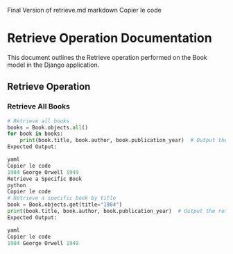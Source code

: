 Final Version of retrieve.md
markdown
Copier le code
# Retrieve Operation Documentation

This document outlines the Retrieve operation performed on the Book model in the Django application.

## Retrieve Operation

### Retrieve All Books
```python
# Retrieve all books
books = Book.objects.all()
for book in books:
    print(book.title, book.author, book.publication_year)  # Output the list of books
Expected Output:

yaml
Copier le code
1984 George Orwell 1949
Retrieve a Specific Book
python
Copier le code
# Retrieve a specific book by title
book = Book.objects.get(title="1984")
print(book.title, book.author, book.publication_year)  # Output the retrieved book
Expected Output:

yaml
Copier le code
1984 George Orwell 1949

